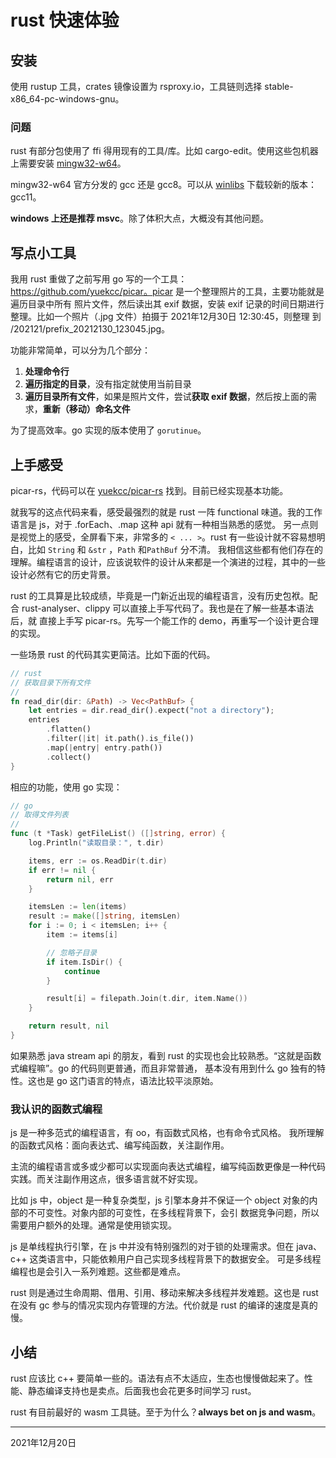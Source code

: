 # rust 快速体验

## 安装

使用 rustup 工具，crates 镜像设置为 rsproxy.io，工具链则选择 stable-x86_64-pc-windows-gnu。

### 问题

rust 有部分包使用了 ffi 得用现有的工具/库。比如 cargo-edit。使用这些包机器上需要安装 [mingw32-w64](https://www.mingw-w64.org/)。

mingw32-w64 官方分发的 gcc 还是 gcc8。可以从 [winlibs](https://winlibs.com/) 下载较新的版本：gcc11。

**windows 上还是推荐 msvc**。除了体积大点，大概没有其他问题。

## 写点小工具

我用 rust 重做了之前写用 go 写的一个工具：https://github.com/yuekcc/picar。picar 是一个整理照片的工具，主要功能就是遍历目录中所有
照片文件，然后读出其 exif 数据，安装 exif 记录的时间日期进行整理。比如一个照片（.jpg 文件）拍摄于 2021年12月30日 12:30:45，则整理
到 <pwd>/202121/prefix_20212130_123045.jpg。

功能非常简单，可以分为几个部分：

1. **处理命令行**
2. **遍历指定的目录**，没有指定就使用当前目录
3. **遍历目录所有文件**，如果是照片文件，尝试**获取 exif 数据**，然后按上面的需求，**重新（移动）命名文件**

为了提高效率。go 实现的版本使用了 `gorutinue`。

## 上手感受

picar-rs，代码可以在 [yuekcc/picar-rs](https://github.com/yuekcc/picar-rs) 找到。目前已经实现基本功能。

就我写的这点代码来看，感受最强烈的就是 rust 一阵 functional 味道。我的工作语言是 js，对于 .forEach、.map 这种 api 就有一种相当熟悉的感觉。
另一点则是视觉上的感受，全屏看下来，非常多的 `< ... >`。rust 有一些设计就不容易想明白，比如 `String` 和 `&str` ，`Path` 和`PathBuf` 分不清。
我相信这些都有他们存在的理解。编程语言的设计，应该说软件的设计从来都是一个演进的过程，其中的一些设计必然有它的历史背景。

rust 的工具算是比较成绩，毕竟是一门新近出现的编程语言，没有历史包袱。配合 rust-analyser、clippy 可以直接上手写代码了。我也是在了解一些基本语法后，就
直接上手写 picar-rs。先写一个能工作的 demo，再重写一个设计更合理的实现。

一些场景 rust 的代码其实更简洁。比如下面的代码。

```rust
// rust
// 获取目录下所有文件
//
fn read_dir(dir: &Path) -> Vec<PathBuf> {
    let entries = dir.read_dir().expect("not a directory");
    entries
        .flatten()
        .filter(|it| it.path().is_file())
        .map(|entry| entry.path())
        .collect()
}
```

相应的功能，使用 go 实现： 

```go
// go
// 取得文件列表
//
func (t *Task) getFileList() ([]string, error) {
	log.Println("读取目录：", t.dir)

	items, err := os.ReadDir(t.dir)
	if err != nil {
		return nil, err
	}

	itemsLen := len(items)
	result := make([]string, itemsLen)
	for i := 0; i < itemsLen; i++ {
		item := items[i]

		// 忽略子目录
		if item.IsDir() {
			continue
		}

		result[i] = filepath.Join(t.dir, item.Name())
	}

	return result, nil
}
```

如果熟悉 java stream api 的朋友，看到 rust 的实现也会比较熟悉。“这就是函数式编程嘛”。go 的代码则更普通，而且非常普通，
基本没有用到什么 go 独有的特性。这也是 go 这门语言的特点，语法比较平淡原始。

### 我认识的函数式编程

js 是一种多范式的编程语言，有 oo，有函数式风格，也有命令式风格。 我所理解的函数式风格：面向表达式、编写纯函数，关注副作用。

主流的编程语言或多或少都可以实现面向表达式编程，编写纯函数更像是一种代码实践。而关注副作用这点，很多语言就不好实现。

比如 js 中，object 是一种复杂类型，js 引擎本身并不保证一个 object 对象的内部的不可变性。对象内部的可变性，在多线程背景下，会引
数据竞争问题，所以需要用户额外的处理。通常是使用锁实现。

js 是单线程执行引擎，在 js 中并没有特别强烈的对于锁的处理需求。但在 java、c++ 这类语言中，只能依赖用户自己实现多线程背景下的数据安全。
可是多线程编程也是会引入一系列难题。这些都是难点。

rust 则是通过生命周期、借用、引用、移动来解决多线程并发难题。这也是 rust 在没有 gc 参与的情况实现内存管理的方法。代价就是 rust 的编译的速度是真的慢。

## 小结

rust 应该比 c++ 要简单一些的。语法有点不太适应，生态也慢慢做起来了。性能、静态编译支持也是卖点。后面我也会花更多时间学习 rust。

rust 有目前最好的 wasm 工具链。至于为什么？**always bet on js and wasm**。

---

2021年12月20日
